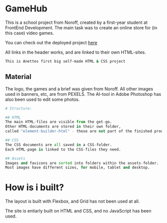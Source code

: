 # GameHub
This is a school project from Noroff, created by a first-year student at FrontEnd Development.
The main task was to create an online store for (in this case) video games.

You can check out the deployed project [here](https://game-ck23p0uc3-anettes-projects.vercel.app/index.html)

All links in the header works, and are linked to their own HTML-sites.

```bash
This is Anettes first big self-made HTML & CSS project
```

## Material
The logo, the games and a brief was given from Noroff.
All other images used in banners, etc, are from PEXELS.
The AI-tool in Adobe Photoshop has also been used to edit some photos.

```python
# Structure:

## HTML
The main HTML-files are visible from the get-go.
Other HTML-documents are stored in their own folder,
called "element-builder-html" - these are not part of the finished product.

## CSS
The CSS documents are all saved in a CSS-folder.
Each HTML-page is linked to the CSS-files they need.

## Assets
Images and favicons are sorted into folders within the assets-folder.
Most images have different sizes, for mobile, tablet and desktop.
```

# How is i built?
The layout is built with Flexbox, and Grid has not been used at all.

The site is entiarly built on HTML and CSS, and no JavaScript has been used.


